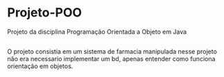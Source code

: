 # Projeto-POO
Projeto da disciplina Programação Orientada a Objeto em Java

##

O projeto consistia em um sistema de farmacia manipulada
nesse projeto não era necessario implementar um bd, apenas entender como funciona orientação em objetos.
